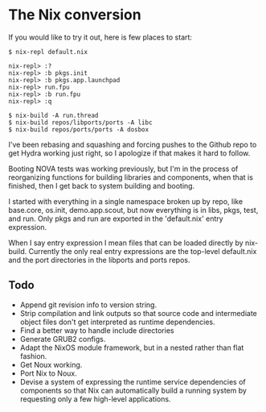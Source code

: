 # The Nix conversion

If you would like to try it out, here is few places to start:

```
$ nix-repl default.nix

nix-repl> :?
nix-repl> :b pkgs.init
nix-repl> :b pkgs.app.launchpad
nix-repl> run.fpu
nix-repl> :b run.fpu
nix-repl> :q

$ nix-build -A run.thread
$ nix-build repos/libports/ports -A libc
$ nix-build repos/ports/ports -A dosbox
```

I've been rebasing and squashing and forcing pushes to the Github repo to
get Hydra working just right, so I apologize if that makes it hard to follow.

Booting NOVA tests was working previously, but I'm in the process of reorganizing
functions for building libraries and components, when that is finished, then I
get back to system building and booting.

I started with everything in a single namespace broken up by repo, like base.core,
 os.init, demo.app.scout, but now everything is in libs, pkgs, test, and run.
Only pkgs and run are exported in the 'default.nix' entry expression.

When I say entry expression I mean files that can be loaded directly by nix-build.
Currently the only real entry expressions are the top-level default.nix and the port
directories in the libports and ports repos.

## Todo
- Append git revision info to version string.
- Strip compilation and link outputs so that source code and intermediate
  object files don't get interpreted as runtime dependencies.
- Find a better way to handle include directories
- Generate GRUB2 configs.
- Adapt the NixOS module framework, but in a nested rather than flat fashion.
- Get Noux working.
- Port Nix to Noux.
- Devise a system of expressing the runtime service dependencies of components
  so that Nix can automatically build a running system by requesting only a few
  high-level applications.
